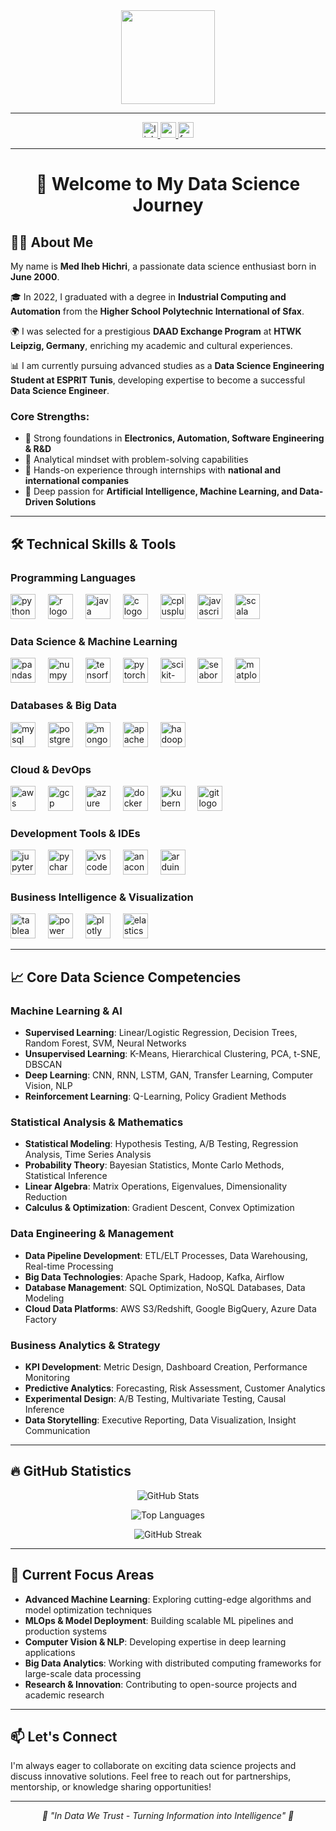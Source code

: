 <div align="center">
  <img height="150" src="https://media.giphy.com/media/M9gbBd9nbDrOTu1Mqx/giphy.gif" />
</div>

---

<div align="center">
  <a href="https://www.linkedin.com/in/hichri-m-99aa1a13a/" target="_blank">
    <img src="https://img.shields.io/static/v1?message=LinkedIn&logo=linkedin&label=&color=0077B5&logoColor=white&style=for-the-badge" height="25" alt="linkedin logo" />
  </a>
  <a href="https://www.youtube.com/@ihebhichri2021" target="_blank">
    <img src="https://img.shields.io/static/v1?message=YouTube&logo=youtube&label=&color=FF0000&logoColor=white&style=for-the-badge" height="25" alt="youtube logo" />
  </a>
  <a href="https://www.facebook.com/med.iheb.13813/" target="_blank">
    <img src="https://img.shields.io/static/v1?message=Facebook&logo=facebook&label=&color=1877F2&logoColor=white&style=for-the-badge" height="25" alt="facebook logo" />
  </a>
</div>

---

<h1 align="center">👋 Welcome to My Data Science Journey</h1>

## 👨‍💻 About Me

My name is **Med Iheb Hichri**, a passionate data science enthusiast born in **June 2000**.

🎓 In 2022, I graduated with a degree in **Industrial Computing and Automation** from the **Higher School Polytechnic International of Sfax**.

🌍 I was selected for a prestigious **DAAD Exchange Program** at **HTWK Leipzig, Germany**, enriching my academic and cultural experiences.

📊 I am currently pursuing advanced studies as a **Data Science Engineering Student at ESPRIT Tunis**, developing expertise to become a successful **Data Science Engineer**.

### Core Strengths:
- 🔧 Strong foundations in **Electronics, Automation, Software Engineering & R&D**
- 🧠 Analytical mindset with problem-solving capabilities
- 🚀 Hands-on experience through internships with **national and international companies**
- 🌱 Deep passion for **Artificial Intelligence, Machine Learning, and Data-Driven Solutions**

---

## 🛠️ Technical Skills & Tools

### Programming Languages
<div align="left">
  <img src="https://cdn.jsdelivr.net/gh/devicons/devicon/icons/python/python-original.svg" height="40" alt="python logo" />
  <img width="12" />
  <img src="https://cdn.jsdelivr.net/gh/devicons/devicon/icons/r/r-original.svg" height="40" alt="r logo" />
  <img width="12" />
  <img src="https://cdn.jsdelivr.net/gh/devicons/devicon/icons/java/java-original.svg" height="40" alt="java logo" />
  <img width="12" />
  <img src="https://cdn.jsdelivr.net/gh/devicons/devicon/icons/c/c-original.svg" height="40" alt="c logo" />
  <img width="12" />
  <img src="https://cdn.jsdelivr.net/gh/devicons/devicon/icons/cplusplus/cplusplus-original.svg" height="40" alt="cplusplus logo" />
  <img width="12" />
  <img src="https://cdn.jsdelivr.net/gh/devicons/devicon/icons/javascript/javascript-original.svg" height="40" alt="javascript logo" />
  <img width="12" />
  <img src="https://cdn.jsdelivr.net/gh/devicons/devicon/icons/scala/scala-original.svg" height="40" alt="scala logo" />
</div>

### Data Science & Machine Learning
<div align="left">
  <img src="https://cdn.jsdelivr.net/gh/devicons/devicon/icons/pandas/pandas-original.svg" height="40" alt="pandas logo" />
  <img width="12" />
  <img src="https://cdn.jsdelivr.net/gh/devicons/devicon/icons/numpy/numpy-original.svg" height="40" alt="numpy logo" />
  <img width="12" />
  <img src="https://cdn.jsdelivr.net/gh/devicons/devicon/icons/tensorflow/tensorflow-original.svg" height="40" alt="tensorflow logo" />
  <img width="12" />
  <img src="https://cdn.jsdelivr.net/gh/devicons/devicon/icons/pytorch/pytorch-original.svg" height="40" alt="pytorch logo" />
  <img width="12" />
  <img src="https://upload.wikimedia.org/wikipedia/commons/0/05/Scikit_learn_logo_small.svg" height="40" alt="scikit-learn logo" />
  <img width="12" />
  <img src="https://seaborn.pydata.org/_images/logo-mark-lightbg.svg" height="40" alt="seaborn logo" />
  <img width="12" />
  <img src="https://matplotlib.org/_static/images/logo2.svg" height="40" alt="matplotlib logo" />
</div>

### Databases & Big Data
<div align="left">
  <img src="https://cdn.jsdelivr.net/gh/devicons/devicon/icons/mysql/mysql-original.svg" height="40" alt="mysql logo" />
  <img width="12" />
  <img src="https://cdn.jsdelivr.net/gh/devicons/devicon/icons/postgresql/postgresql-original.svg" height="40" alt="postgresql logo" />
  <img width="12" />
  <img src="https://cdn.jsdelivr.net/gh/devicons/devicon/icons/mongodb/mongodb-original.svg" height="40" alt="mongodb logo" />
  <img width="12" />
  <img src="https://cdn.jsdelivr.net/gh/devicons/devicon/icons/apache/apache-original.svg" height="40" alt="apache spark logo" />
  <img width="12" />
  <img src="https://cdn.jsdelivr.net/gh/devicons/devicon/icons/hadoop/hadoop-original.svg" height="40" alt="hadoop logo" />
</div>

### Cloud & DevOps
<div align="left">
  <img src="https://cdn.jsdelivr.net/gh/devicons/devicon/icons/amazonwebservices/amazonwebservices-plain-wordmark.svg" height="40" alt="aws logo" />
  <img width="12" />
  <img src="https://cdn.jsdelivr.net/gh/devicons/devicon/icons/googlecloud/googlecloud-original.svg" height="40" alt="gcp logo" />
  <img width="12" />
  <img src="https://cdn.jsdelivr.net/gh/devicons/devicon/icons/azure/azure-original.svg" height="40" alt="azure logo" />
  <img width="12" />
  <img src="https://cdn.jsdelivr.net/gh/devicons/devicon/icons/docker/docker-original.svg" height="40" alt="docker logo" />
  <img width="12" />
  <img src="https://cdn.jsdelivr.net/gh/devicons/devicon/icons/kubernetes/kubernetes-plain.svg" height="40" alt="kubernetes logo" />
  <img width="12" />
  <img src="https://cdn.jsdelivr.net/gh/devicons/devicon/icons/git/git-original.svg" height="40" alt="git logo" />
</div>

### Development Tools & IDEs
<div align="left">
  <img src="https://cdn.jsdelivr.net/gh/devicons/devicon/icons/jupyter/jupyter-original.svg" height="40" alt="jupyter logo" />
  <img width="12" />
  <img src="https://cdn.jsdelivr.net/gh/devicons/devicon/icons/pycharm/pycharm-original.svg" height="40" alt="pycharm logo" />
  <img width="12" />
  <img src="https://cdn.jsdelivr.net/gh/devicons/devicon/icons/vscode/vscode-original.svg" height="40" alt="vscode logo" />
  <img width="12" />
  <img src="https://cdn.jsdelivr.net/gh/devicons/devicon/icons/anaconda/anaconda-original.svg" height="40" alt="anaconda logo" />
  <img width="12" />
  <img src="https://cdn.jsdelivr.net/gh/devicons/devicon/icons/arduino/arduino-original.svg" height="40" alt="arduino logo" />
</div>

### Business Intelligence & Visualization
<div align="left">
  <img src="https://cdn.worldvectorlogo.com/logos/tableau-software.svg" height="40" alt="tableau logo" />
  <img width="12" />
  <img src="https://cdn.worldvectorlogo.com/logos/power-bi.svg" height="40" alt="power bi logo" />
  <img width="12" />
  <img src="https://upload.wikimedia.org/wikipedia/commons/8/8a/Plotly-logo.png" height="40" alt="plotly logo" />
  <img width="12" />
  <img src="https://www.elastic.co/static-res/images/elastic-logo-200.png" height="40" alt="elasticsearch logo" />
</div>

---

## 📈 Core Data Science Competencies

### Machine Learning & AI
- **Supervised Learning**: Linear/Logistic Regression, Decision Trees, Random Forest, SVM, Neural Networks
- **Unsupervised Learning**: K-Means, Hierarchical Clustering, PCA, t-SNE, DBSCAN
- **Deep Learning**: CNN, RNN, LSTM, GAN, Transfer Learning, Computer Vision, NLP
- **Reinforcement Learning**: Q-Learning, Policy Gradient Methods

### Statistical Analysis & Mathematics
- **Statistical Modeling**: Hypothesis Testing, A/B Testing, Regression Analysis, Time Series Analysis
- **Probability Theory**: Bayesian Statistics, Monte Carlo Methods, Statistical Inference
- **Linear Algebra**: Matrix Operations, Eigenvalues, Dimensionality Reduction
- **Calculus & Optimization**: Gradient Descent, Convex Optimization

### Data Engineering & Management
- **Data Pipeline Development**: ETL/ELT Processes, Data Warehousing, Real-time Processing
- **Big Data Technologies**: Apache Spark, Hadoop, Kafka, Airflow
- **Database Management**: SQL Optimization, NoSQL Databases, Data Modeling
- **Cloud Data Platforms**: AWS S3/Redshift, Google BigQuery, Azure Data Factory

### Business Analytics & Strategy
- **KPI Development**: Metric Design, Dashboard Creation, Performance Monitoring
- **Predictive Analytics**: Forecasting, Risk Assessment, Customer Analytics
- **Experimental Design**: A/B Testing, Multivariate Testing, Causal Inference
- **Data Storytelling**: Executive Reporting, Data Visualization, Insight Communication

---

## 🔥 GitHub Statistics

<div align="center">
  
![GitHub Stats](https://github-readme-stats.vercel.app/api?username=YOUR_GITHUB_USERNAME&show_icons=true&theme=tokyonight&count_private=true)

![Top Languages](https://github-readme-stats.vercel.app/api/top-langs/?username=YOUR_GITHUB_USERNAME&layout=compact&theme=tokyonight&langs_count=8)

![GitHub Streak](https://github-readme-streak-stats.herokuapp.com/?user=YOUR_GITHUB_USERNAME&theme=tokyonight)

</div>

<!-- Alternative: Simple GitHub metrics without external services -->
<!--
**📊 My GitHub Journey:**
- 🔭 Currently working on Data Science and ML projects
- 🌱 Learning advanced ML algorithms and cloud technologies
- 👯 Looking to collaborate on AI/ML research projects
- 💬 Ask me about Data Science, Machine Learning, and IoT
-->

---

## 🎯 Current Focus Areas

- **Advanced Machine Learning**: Exploring cutting-edge algorithms and model optimization techniques
- **MLOps & Model Deployment**: Building scalable ML pipelines and production systems
- **Computer Vision & NLP**: Developing expertise in deep learning applications
- **Big Data Analytics**: Working with distributed computing frameworks for large-scale data processing
- **Research & Innovation**: Contributing to open-source projects and academic research

---

## 📫 Let's Connect

I'm always eager to collaborate on exciting data science projects and discuss innovative solutions. Feel free to reach out for partnerships, mentorship, or knowledge sharing opportunities!

---

<div align="center">
  <i>🚀 "In Data We Trust - Turning Information into Intelligence" 🚀</i>
</div>
